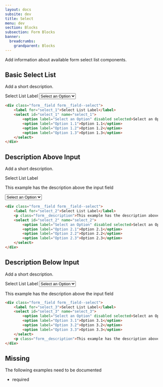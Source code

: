 ```yaml
---
layout: docs
subsite: dev
title: Select
menu: dev
section: Blocks
subsection: Form Blocks
banner:
  breadcrumbs:
    grandparent: Blocks
---
```


Add information about available form select list components.

## Basic Select List

Add a short description.

<div class="b-form">
  <div class="form__field form__field--select">
      <label for="select_1">Select List Label</label>
      <select id="select_1" name="select_1">
          <option label="Select an Option" disabled selected>Select an Option</option>
          <option label="Option 1.1">Option 1.1</option>
          <option label="Option 1.2">Option 1.2</option>
          <option label="Option 1.3">Option 1.3</option>
      </select>
  </div>
</div>

```html
<div class="form__field form__field--select">
    <label for="select_1">Select List Label</label>
    <select id="select_1" name="select_1">
        <option label="Select an Option" disabled selected>Select an Option</option>
        <option label="Option 1.1">Option 1.1</option>
        <option label="Option 1.2">Option 1.2</option>
        <option label="Option 1.3">Option 1.3</option>
    </select>
</div>
```

## Description Above Input

Add a short description.

<div class="b-form">
  <div class="form__field form__field--select">
      <label for="select_2">Select List Label</label>
      <p class="form__description">This example has the description above the input field</p>
      <select id="select_2" name="select_2">
          <option label="Select an Option" disabled selected>Select an Option</option>
          <option label="Option 2.1">Option 2.1</option>
          <option label="Option 2.2">Option 2.2</option>
          <option label="Option 2.3">Option 2.3</option>
      </select>
  </div>
</div>

```html
<div class="form__field form__field--select">
    <label for="select_2">Select List Label</label>
    <p class="form__description">This example has the description above the input field</p>
    <select id="select_2" name="select_2">
        <option label="Select an Option" disabled selected>Select an Option</option>
        <option label="Option 2.1">Option 2.1</option>
        <option label="Option 2.2">Option 2.2</option>
        <option label="Option 2.3">Option 2.3</option>
    </select>
</div>
```

## Description Below Input

Add a short description.

<div class="b-form">
  <div class="form__field form__field--select">
      <label for="select_3">Select List Label</label>
      <select id="select_3" name="select_3">
          <option label="Select an Option" disabled selected>Select an Option</option>
          <option label="Option 3.1">Option 3.1</option>
          <option label="Option 3.2">Option 3.2</option>
          <option label="Option 3.3">Option 3.3</option>
      </select>
      <p class="form__description">This example has the description above the input field</p>
  </div>
</div>

```html
<div class="form__field form__field--select">
    <label for="select_3">Select List Label</label>
    <select id="select_3" name="select_3">
        <option label="Select an Option" disabled selected>Select an Option</option>
        <option label="Option 3.1">Option 3.1</option>
        <option label="Option 3.2">Option 3.2</option>
        <option label="Option 3.3">Option 3.3</option>
    </select>
    <p class="form__description">This example has the description above the input field</p>
</div>
```

## Missing

The following examples need to be documented

- required